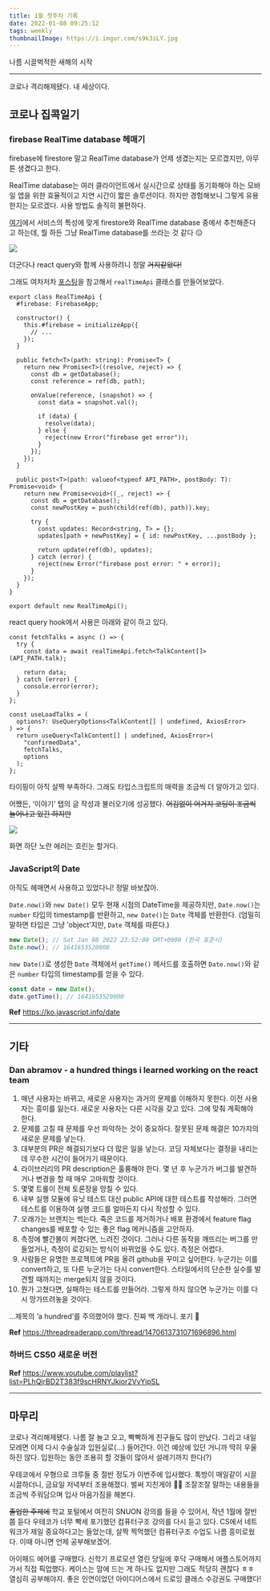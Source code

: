 ```yaml
---
title: 1월 첫주차 기록
date: 2022-01-08 09:25:12
tags: weekly
thumbnailImage: https://i.imgur.com/s9k3iLY.jpg
---
```


나름 시끌벅적한 새해의 시작

<!-- more -->

---

코로나 격리해제됐다. 내 세상이다.

## 코로나 집콕일기

### firebase RealTime database 헤매기

firebase에 firestore 말고 RealTime database가 언제 생겼는지는 모르겠지만, 아무튼 생겼다고 한다.

RealTime database는 여러 클라이언트에서 실시간으로 상태를 동기화해야 하는 모바일 앱을 위한 효율적이고 지연 시간이 짧은 솔루션이다. 하지만 경험해보니 그렇게 유용한지는 모르겠다. 사용 방법도 솔직히 불편하다.

[여기](https://firebase.google.com/docs/firestore/rtdb-vs-firestore?hl=ko)에서 서비스의 특성에 맞게 firestore와 RealTime database 중에서 추천해준다고 하는데, 뭘 하든 그냥 RealTime database를 쓰라는 것 같다 😑

<img src="01.png" />

더군다나 react query와 함께 사용하려니 정말 ~~거지같았다!~~

그래도 여차저차 [포스팅](https://aggelosarvanitakis.medium.com/a-real-time-hook-with-firebase-react-query-f7eb537d5145)을 참고해서 `realTimeApi` 클래스를 만들어보았다.

```tsx
export class RealTimeApi {
  #firebase: FirebaseApp;

  constructor() {
    this.#firebase = initializeApp({
      // ...
    });
  }

  public fetch<T>(path: string): Promise<T> {
    return new Promise<T>((resolve, reject) => {
      const db = getDatabase();
      const reference = ref(db, path);

      onValue(reference, (snapshot) => {
        const data = snapshot.val();

        if (data) {
          resolve(data);
        } else {
          reject(new Error("firebase get error"));
        }
      });
    });
  }

  public post<T>(path: valueof<typeof API_PATH>, postBody: T): Promise<void> {
    return new Promise<void>((_, reject) => {
      const db = getDatabase();
      const newPostKey = push(child(ref(db), path)).key;

      try {
        const updates: Record<string, T> = {};
        updates[path + newPostKey] = { id: newPostKey, ...postBody };

        return update(ref(db), updates);
      } catch (error) {
        reject(new Error("firebase post error: " + error));
      }
    });
  }
}

export default new RealTimeApi();
```

react query hook에서 사용은 아래와 같이 하고 있다.

```tsx
const fetchTalks = async () => {
  try {
    const data = await realTimeApi.fetch<TalkContent[]>(API_PATH.talk);

    return data;
  } catch (error) {
    console.error(error);
  }
};

const useLoadTalks = (
  options?: UseQueryOptions<TalkContent[] | undefined, AxiosError>
) => {
  return useQuery<TalkContent[] | undefined, AxiosError>(
    "confirmedData",
    fetchTalks,
    options
  );
};
```

타이핑이 아직 살짝 부족하다. 그래도 타입스크립트의 매력을 조금씩 더 알아가고 있다.

어쨌든, ‘이야기’ 탭의 글 작성과 불러오기에 성공했다. ~~어김없이 어거지 코딩이 조금씩 늘어나고 있긴 하지만~~

<img src="02.gif" />

화면 하단 노란 에러는 흐린눈 할거다.

### JavaScript의 Date

아직도 헤매면서 사용하고 있었다니! 정말 바보잖아.

`Date.now()`와 `new Date()` 모두 현재 시점의 DateTime을 제공하지만, `Date.now()`는 `number` 타입의 timestamp를 반환하고, `new Date()`는 `Date` 객체를 반환한다. (엄밀히 말하면 타입은 그냥 ’object’지만, `Date` 객체를 따른다.)

```jsx
new Date(); // Sat Jan 08 2022 23:52:00 GMT+0900 (한국 표준시)
Date.now(); // 1641653520000
```

`new Date()`로 생성한 `Date` 객체에서 `getTime()` 메서드를 호출하면 `Date.now()`와 같은 `number` 타입의 timestamp를 얻을 수 있다.

```jsx
const date = new Date();
date.getTime(); // 1641653520000
```

**Ref**
https://ko.javascript.info/date

---

## 기타

### Dan abramov - a hundred things i learned working on the react team

1. 매년 사용자는 바뀌고, 새로운 사용자는 과거의 문제를 이해하지 못한다. 이전 사용자는 흥미를 잃는다. 새로운 사용자는 다른 시각을 갖고 있다. 그에 맞춰 계획해야 한다.
2. 문제를 고칠 때 문제를 우선 파악하는 것이 중요하다. 잘못된 문제 해결은 10가지의 새로운 문제를 낳는다.
3. 대부분의 PR은 해결되기보다 더 많은 일을 낳는다. 코딩 자체보다는 결정을 내리는 데 무수한 시간이 들어가기 때문이다.
4. 라이브러리의 PR description은 훌륭해야 한다. 몇 년 후 누군가가 버그를 발견하거나 변경을 할 때 매우 고마워할 것이다.
5. 몇몇 트롤이 전체 토론장을 망칠 수 있다.
6. 내부 실행 모듈에 유닛 테스트 대신 public API에 대한 테스트를 작성해라. 그러면 테스트를 이용하여 실행 코드를 얼마든지 다시 작성할 수 있다.
7. 오래가는 브랜치는 썩는다. 죽은 코드를 제거하거나 배포 환경에서 feature flag changes를 배포할 수 있는 좋은 flag 메커니즘을 고안하자.
8. 측정에 빨간불이 켜졌다면, 느려진 것이다. 그러나 다른 동작을 깨뜨리는 버그를 만들었거나, 측정이 로깅되는 방식이 바뀌었을 수도 있다. 측정은 어렵다.
9. 사람들은 유명한 프로젝트에 PR을 올려 github을 꾸미고 싶어한다. 누군가는 이를 convert하고, 또 다른 누군가는 다시 convert한다. 스타일에서의 단순한 실수를 발견할 때까지는 merge되지 않을 것이다.
10. 뭔가 고쳤다면, 실패하는 테스트를 만들어라. 그렇게 하지 않으면 누군가는 이를 다시 망가뜨려놓을 것이다.

…제목의 ‘a hundred’를 주의했어야 했다. 진짜 백 개라니. 포기 🤮

**Ref** https://threadreaderapp.com/thread/1470613731071696896.html

### 하버드 CS50 새로운 버전

**Ref** https://www.youtube.com/playlist?list=PLhQjrBD2T383f9scHRNYJkior2VvYjpSL

---

## 마무리

코로나 격리해제됐다. 나름 잘 놀고 오고, 빡빡하게 친구들도 많이 만났다.
그리고 내일모레면 이제 다시 수술실과 입원실로(…) 들어간다. 이건 예상에 있던 거니까 딱히 우울하진 않다. 입원하는 동안 조용히 할 것들이 많아서 설레기까지 한다(?)

우테코에서 우형으로 크루들 중 절반 정도가 이번주에 입사했다. 톡방이 매일같이 시끌시끌하더니, 금요일 저녁부터 조용해졌다. 벌써 지친게야 🤦‍♀️ 조잘조잘 말하는 내용들을 조금씩 주워담으며 입사 마음가짐을 해본다.

~~졸업한 주제에~~ 학교 포털에서 여전히 SNUON 강의를 들을 수 있어서, 작년 1월에 절반쯤 듣다 우테코가 너무 빡세 포기했던 컴퓨터구조 강의를 다시 듣고 있다. CS에서 네트워크가 제일 중요하다고는 들었는데, 살짝 찍먹했던 컴퓨터구조 수업도 나름 흥미로웠다. 이때 아니면 언제 공부해보겠어.

아이패드 에어를 구매했다. 신학기 프로모션 열린 당일에 후닥 구매해서 애플스토어까지 가서 직접 픽업했다. 케이스는 맘에 드는 게 하나도 없지만 그래도 적당히 괜찮다 ㅎㅎ 열심히 공부해야지. 좋은 인연이었던 아이디어스에서 드로잉 클래스 수강권도 구매했다!

